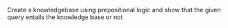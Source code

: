 Create a knowledgebase using prepositional logic and show that
the given query entails the knowledge base or not 
